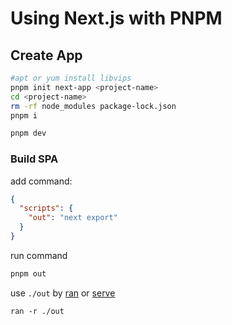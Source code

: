 # Using Next.js with PNPM

## Create App

```sh
#apt or yum install libvips
pnpm init next-app <project-name>
cd <project-name>
rm -rf node_modules package-lock.json
pnpm i

pnpm dev
```

### Build SPA

add command:

```json
{
  "scripts": {
    "out": "next export"
  }
}
```

run command

```sh
pnpm out
```

use `./out` by [ran](https://github.com/m3ng9i/ran) or [serve](https://github.com/vercel/serve)

```
ran -r ./out
```

